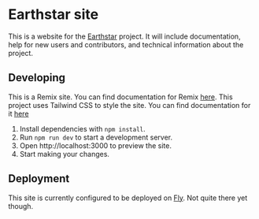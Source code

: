 # Earthstar site

This is a website for the [Earthstar](https://github.com/earthstar-project/earthstar) project. It will include documentation, help for new users and contributors, and technical information about the project.

## Developing

This is a Remix site. You can find documentation for Remix [here](https://remix.run/docs/en/v1/tutorials/blog).
This project uses Tailwind CSS to style the site. You can find documentation for it [here](https://tailwindcss.com)

1. Install dependencies with `npm install`.
2. Run `npm run dev` to start a development server.
3. Open http://localhost:3000 to preview the site.
4. Start making your changes.

## Deployment

This site is currently configured to be deployed on [Fly](https://fly.io). Not quite there yet though.
